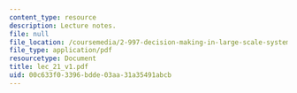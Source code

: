 ```yaml
---
content_type: resource
description: Lecture notes.
file: null
file_location: /coursemedia/2-997-decision-making-in-large-scale-systems-spring-2004/00c633f03396bdde03aa31a35491abcb_lec_21_v1.pdf
file_type: application/pdf
resourcetype: Document
title: lec_21_v1.pdf
uid: 00c633f0-3396-bdde-03aa-31a35491abcb
---
```

